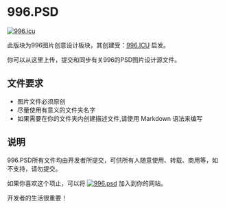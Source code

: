 # 996.PSD

[![996.icu](https://img.shields.io/badge/link-996.icu-red.svg)](https://996.icu) 

此版块为996图片创意设计板块，其创建受：[996.ICU](https://github.com/996icu/996.ICU) 启发。

你可以从这里上传，提交和同步有关996的PSD图片设计源文件。

## 文件要求

* 图片文件必须原创
* 尽量使用有意义的文件夹名字
* 如果需要在你的文件夹内创建描述文件,请使用 Markdown 语法来编写

## 说明

996.PSD所有文件均由开发者所提交，可供所有人随意使用、转载、商用等，如不支持，请勿提交。

如果你喜欢这个项止，可以将 [![996.psd](https://github.com/Jackge1979/996.PSD/link-996.psd-red.svg)](https://github.com/Jackge1979/996.PSD) 加入到你的网站。

开发者的生活很重要！
